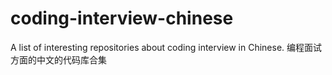 # coding-interview-chinese
A list of interesting repositories about coding interview in Chinese. 编程面试方面的中文的代码库合集
